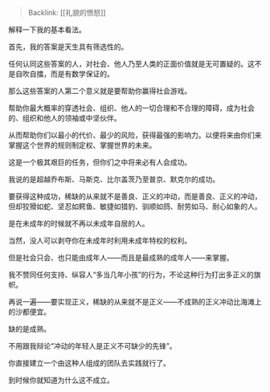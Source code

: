 > Backlink: [[礼貌的愤怒]]

解释一下我的基本看法。  
  
首先，我的答案是天生具有筛选性的。  
  
任何认同这些答案的人，对社会、他人乃至人类的正面价值就是无可置疑的。这不是自吹自擂，而是有数学保证的。  
  
那么这些答案的人第二个意义就是要帮助你赢得社会游戏。  
  
帮助你最大概率的穿透社会、组织、他人的一切合理和不合理的障碍，成为社会的、组织和他人的领袖或中坚伙伴。  
  
从而帮助你们以最小的代价、最少的风险，获得最强的影响力。以便将来由你们来掌握这个世界的规则制定权、掌握世界的未来。  
  
这是一个极其艰巨的任务，但你们之中将来必有人会成功。  
  
我说的是超越乔布斯、马斯克、比尔盖茨乃至普京、默克尔的成功。  
  
要获得这种成功，稀缺的从来就不是善良、正义的冲动，而是善良、正义的冲动，但却狡猾如蛇、坚忍如鳄鱼、敏捷如猎豹、驯顺如鸽、耐劳如马、耐心如象的人。  
  
是在未成年的时候就不再以未成年自居的人。  
  
当然，没人可以剥夺你在未成年时利用未成年特权的权利。  
  
但是社会只会、也只能由成年人——而且是最成熟的成年人——来掌握。  
  
我不赞同任何支持、纵容人“多当几年小孩”的行为，不论这种行为打出多正义的旗帜。  
  
再说一遍——要实现正义，稀缺的从来就不是正义——不成熟的正义冲动比海滩上的沙都便宜。  
  
缺的是成熟。  
  
不用跟我辩论“冲动的年轻人是正义不可缺少的先锋”。  
  
你直接建立一个由这种人组成的团队去实践就行了。  
  
到时候你就知道为什么这不成立。
